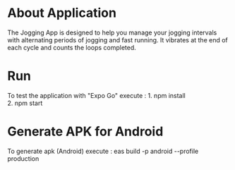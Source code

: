 # About Application
The Jogging App is designed to help you manage your jogging intervals with alternating periods of jogging and fast running. It vibrates at the end of each cycle and counts the loops completed.

# Run
To test the application with "Expo Go" execute :
        1. npm install     
        2. npm start

# Generate APK for Android
To generate apk (Android) execute : eas build -p android --profile production
